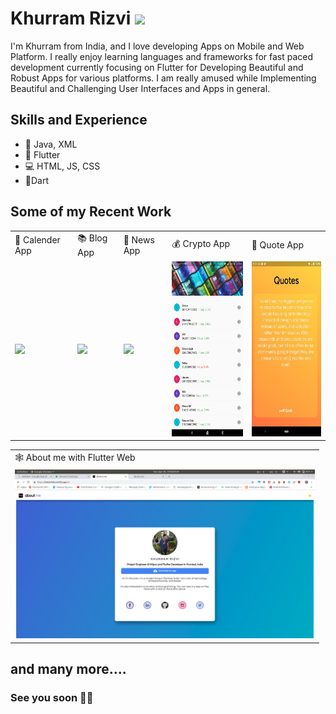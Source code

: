 # Khurram Rizvi <img src=https://github.githubassets.com/images/icons/emoji/octocat.png height=30px>
I'm Khurram from India, and I love developing Apps on Mobile and Web Platform.
I really enjoy learning languages and frameworks for fast paced development currently focusing on Flutter for Developing Beautiful and Robust Apps for various platforms. I am really amused while Implementing Beautiful and Challenging User Interfaces and Apps in general.

## Skills and Experience
* 🤖 Java, XML
* 📱  Flutter
* 💻 HTML, JS, CSS 
* 🎯Dart

## Some of my Recent Work
<table>
  <tr>
    <td>📃 Calender App </td>
    <td>📚 Blog App </td>
    <td>📰 News App </td>
    <td>💰 Crypto App </td>
    <td>💭 Quote App </td>
  </tr>
  <tr>
    <td>
        <img src="https://github.com/khurramrizvi/FlutterCalenderUI/blob/master/misc/2.png" height="280">
    </td>
   <td>
        <img src="https://github.com/khurramrizvi/BlogApp/blob/master/ss/Screenshot_blog_app_20190828-005417.png" height="280" >
    </td>
    <td>
        <img src="https://github.com/khurramrizvi/designer_news/blob/master/ss/andro_ss1.png" height="280" >
    </td>
    <td>
        <img src="https://github.com/khurramrizvi/flutter_pro_apps/blob/master/crypto_app/ss/crypto1.png" height="280" >
    </td>
    <td>
        <img src="https://github.com/khurramrizvi/flutter_quote_app/blob/master/ss/ss.jpg" height="280" >
    </td>
  </tr>
  </table>
  
 <table>
  <tr> 
    <td>🕸️ About me with Flutter Web</td>
  </tr>
  <tr>
    <td>
      <img src="https://github.com/khurramrizvi/flutterfolio/blob/master/ss/full.png" width="480" >
    </td>
  </tr>
 </table>
 
## and many more....

### See you soon 👋👋
